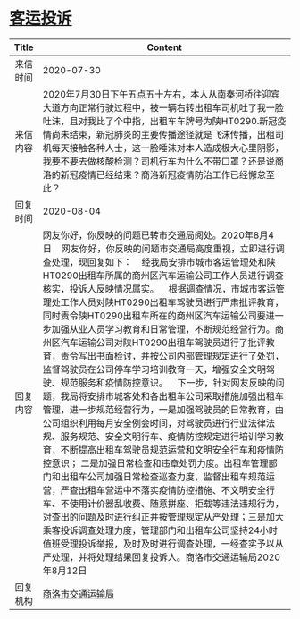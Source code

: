 # <a href="http://www.shangluo.gov.cn/zmhd/ldxxxx.jsp?urltype=leadermail.LeaderMailContentUrl&wbtreeid=1112&leadermailid=6261">客运投诉</a>
| Title |                                                                                                                                                                                                                                                                                                                                                          Content                                                                                                                                                                                                                                                                                                                                                          |
|:-----:|---------------------------------------------------------------------------------------------------------------------------------------------------------------------------------------------------------------------------------------------------------------------------------------------------------------------------------------------------------------------------------------------------------------------------------------------------------------------------------------------------------------------------------------------------------------------------------------------------------------------------------------------------------------------------------------------------------------------------|
| 来信时间  | 2020-07-30                                                                                                                                                                                                                                                                                                                                                                                                                                                                                                                                                                                                                                                                                                                |
| 来信内容  | 2020年7月30日下午五点五十左右，本人从南秦河桥往迎宾大道方向正常行驶过程中，被一辆右转出租车司机吐了我一脸吐沫，且对我比了个中指，出租车车牌号为陕HT0290.新冠疫情尚未结束，新冠肺炎的主要传播途径就是飞沫传播，出租司机每天接触各种人士，这一脸唾沫对本人造成极大心里阴影，我要不要去做核酸检测？司机行车为什么不带口罩？还是说商洛的新冠疫情已经结束？商洛新冠疫情防治工作已经懈怠至此？                                                                                                                                                                                                                                                                                                                                                                                                                                                                                                                       |
| 回复时间  | 2020-08-04                                                                                                                                                                                                                                                                                                                                                                                                                                                                                                                                                                                                                                                                                                                |
| 回复内容  | 网友你好，你反映的问题已转市交通局阅处。2020年8月4日    网友你好，你反映的问题市交通局高度重视，立即进行调查处理，现回复如下：    经我局安排市城市客运管理处和陕HT0290出租车所属的商州区汽车运输公司工作人员进行调查核实，投诉人反映情况属实。    根据调查情况，市城市客运管理处工作人员对陕HT0290出租车驾驶员进行严肃批评教育，同时责令陕HT0290出租车所在的商州区汽车运输公司要进一步加强从业人员学习教育和日常管理，不断规范经营行为。商州区汽车运输公司对陕HT0290出租车驾驶员进行了批评教育，责令写出书面检讨，并按公司内部管理规定进行了处罚，监督驾驶员在公司停车学习培训教育一天，增强安全文明驾驶、规范服务和疫情防控意识。    下一步，针对网友反映的问题，我局将安排市城客处和各出租车公司采取措施加强出租车管理，进一步规范经营行为，一是加强驾驶员的日常教育，由公司组织利用每月安全例会时间，对驾驶员进行行业法律法规、服务规范、安全文明行车、疫情防控规定进行培训学习教育，不断提高出租车驾驶员规范运营和文明安全行车和疫情防控意识； 二是加强日常检查和违章处罚力度。出租车管理部门和出租车公司加强日常检查巡查力度，监督出租车规范运营，严查出租车营运中不落实疫情防控措施、不文明安全行车、不使用计价器乱收费、随意拼座、拒载等违法违规行为，对查出的问题及时进行纠正并按管理规定从严处理；三是加大乘客投诉调查处理力度，管理部门和出租车公司坚持24小时值班受理投诉举报，及时及时进行调查处理，一经查实予以从严处理，并将处理结果回复投诉人。商洛市交通运输局2020年8月12日 |
| 回复机构  | <a href="../../categories/agencies/商洛市交通运输局.md">商洛市交通运输局</a>                                                                                                                                                                                                                                                                                                                                                                                                                                                                                                                                                                                                                                                                |